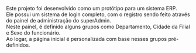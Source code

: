 Este projeto foi desenvolvido como um protótipo para um sistema ERP.<br>
Ele possui um sistema de login completo, com o registro sendo feito através do painel de administração do superAdmin.<br>
Neste painel, é definido alguns grupos como Departamento, Cidade da Filial e Sexo do funcionário.<br>
Ao logar, a página inicial é personalizada com base nesses grupos pré-definidos.
